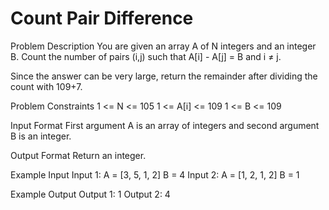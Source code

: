 # Count Pair Difference

Problem Description
You are given an array A of N integers and an integer B.
Count the number of pairs (i,j) such that A[i] - A[j] = B and i ≠ j.

Since the answer can be very large, return the remainder after dividing the count with 109+7.


Problem Constraints
1 <= N <= 105
1 <= A[i] <= 109
1 <= B <= 109


Input Format
First argument A is an array of integers and second argument B is an integer.


Output Format
Return an integer.


Example Input
Input 1:
A = [3, 5, 1, 2]
B = 4
Input 2:
A = [1, 2, 1, 2]
B = 1


Example Output
Output 1:
1
Output 2:
4